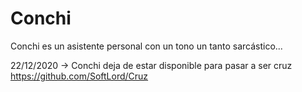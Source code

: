 # Conchi
Conchi es un asistente personal con un tono un tanto sarcástico...


22/12/2020 -> Conchi deja de estar disponible para pasar a ser cruz
https://github.com/SoftLord/Cruz
